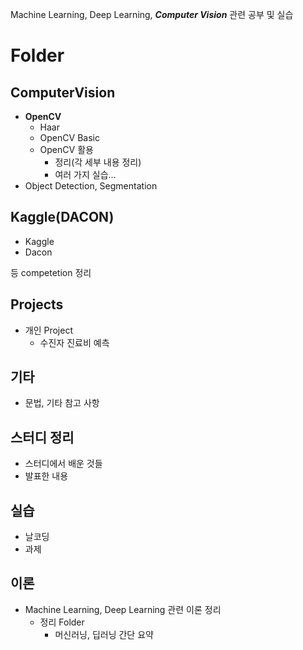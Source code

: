 Machine Learning, Deep Learning, ***Computer Vision*** 관련 공부 및 실습
# Folder
## ComputerVision
- **OpenCV**
  - Haar
  - OpenCV Basic
  - OpenCV 활용
    - 정리(각 세부 내용 정리)
    - 여러 가지 실습...
- Object Detection, Segmentation

## Kaggle(DACON)
- Kaggle
- Dacon

등 competetion 정리

## Projects
- 개인 Project
  - 수진자 진료비 예측

## 기타
- 문법, 기타 참고 사항

## 스터디 정리
- 스터디에서 배운 것들
- 발표한 내용

## 실습
- 날코딩
- 과제

## 이론
- Machine Learning, Deep Learning 관련 이론 정리
  - 정리 Folder
    - 머신러닝, 딥러닝 간단 요약
